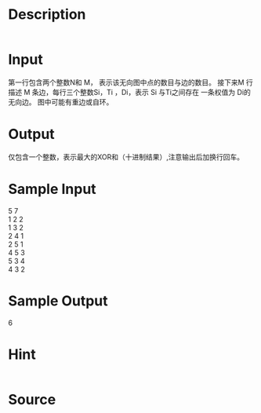 
# Description

<div class="content"><p><img border="0" src="/source/bzoj/2115/img/aHR0cHM6Ly9seWRzeS5jb20vSnVkZ2VPbmxpbmUvaW1hZ2VzLzI2MDZfMS5qcGc=.jpg" alt=""/></p></div>

# Input

<div class="content"><p>第一行包含两个整数N和 M， 表示该无向图中点的数目与边的数目。  接下来M 行描述 M 条边，每行三个整数Si，Ti ，Di，表示 Si 与Ti之间存在 一条权值为 Di的无向边。 图中可能有重边或自环。</p></div>

# Output

<div class="content"><p>仅包含一个整数，表示最大的XOR和（十进制结果）,注意输出后加换行回车。</p></div>

# Sample Input

<div class="content"><span class="sampledata">5 7 <br/>
1 2 2 <br/>
1 3 2 <br/>
2 4 1 <br/>
2 5 1 <br/>
4 5 3 <br/>
5 3 4 <br/>
4 3 2 </span></div>

# Sample Output

<div class="content"><span class="sampledata">6</span></div>

# Hint

<div class="content"><p></p><p><img border="0" src="/source/bzoj/2115/img/aHR0cHM6Ly9seWRzeS5jb20vSnVkZ2VPbmxpbmUvaW1hZ2VzLzI2MDZfMy5qcGc=.jpg" alt=""/></p><p></p></div>

# Source

<div class="content"><p><a href="problemset.php?search="></a></p></div>

